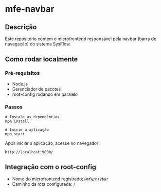 # mfe-navbar

## Descrição

Este repositório contém o microfrontend responsável pela navbar (barra de navegação) do sistema SysFlow.

## Como rodar localmente

### Pré-requisitos

- Node.js
- Gerenciador de pacotes
- root-config rodando em paralelo

### Passos

```
# Instale as dependências
npm install

# Inicie a aplicação
npm start
```

Após iniciar a aplicação, acesse no navegador:

```
http://localhost:9000/
```

## Integração com o root-config

- Nome do microfrontend registrado: `@mfe/navbar`
- Caminho da rota configurada: `/`
